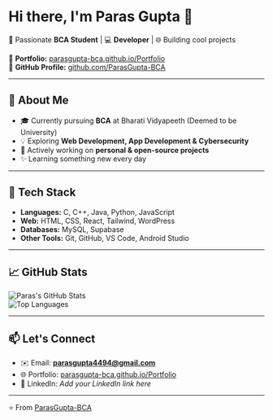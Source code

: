 # Hi there, I'm Paras Gupta 👋  

🚀 Passionate **BCA Student** | 💻 **Developer** | 🌐 Building cool projects  

🔗 **Portfolio:** [parasgupta-bca.github.io/Portfolio](https://parasgupta-bca.github.io/Portfolio/)  
🔗 **GitHub Profile:** [github.com/ParasGupta-BCA](https://github.com/ParasGupta-BCA)  

---

## 🌟 About Me
- 🎓 Currently pursuing **BCA** at Bharati Vidyapeeth (Deemed to be University)  
- 💡 Exploring **Web Development, App Development & Cybersecurity**  
- 🚧 Actively working on **personal & open-source projects**  
- ✨ Learning something new every day  

---

## 🔧 Tech Stack
- **Languages:** C, C++, Java, Python, JavaScript  
- **Web:** HTML, CSS, React, Tailwind, WordPress  
- **Databases:** MySQL, Supabase  
- **Other Tools:** Git, GitHub, VS Code, Android Studio  

---

## 📈 GitHub Stats  
![Paras's GitHub Stats](https://github-readme-stats.vercel.app/api?username=ParasGupta-BCA&show_icons=true&theme=tokyonight)  
![Top Languages](https://github-readme-stats.vercel.app/api/top-langs/?username=ParasGupta-BCA&layout=compact&theme=tokyonight)  

---

## 📫 Let's Connect
- ✉️ Email: **parasgupta4494@gmail.com**  
- 🌐 Portfolio: [parasgupta-bca.github.io/Portfolio](https://parasgupta-bca.github.io/Portfolio/)  
- 🔗 LinkedIn: *Add your LinkedIn link here*  

---

⭐️ From [ParasGupta-BCA](https://github.com/ParasGupta-BCA)  

